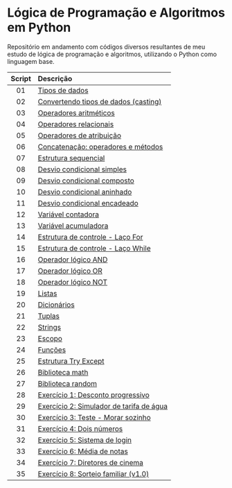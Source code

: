 # Lógica de Programação e Algoritmos em Python
Repositório em andamento com códigos diversos resultantes de meu estudo de lógica de programação e algoritmos, utilizando o Python como linguagem base.

Script | Descrição 
:---: | :---
01 | [Tipos de dados](https://github.com/michelelozada/Logica-de-Programacao-e-Algoritmos-em-Python/blob/main/01-Tipos-de-Dados.py)
02 | [Convertendo tipos de dados (casting)](https://github.com/michelelozada/Logica-de-Programacao-e-Algoritmos-em-Python/blob/main/02-Covertendo-Tipos-de-Dados.py)
03 | [Operadores aritméticos](https://github.com/michelelozada/Logica-de-Programacao-e-Algoritmos-em-Python/blob/main/03-Operadores-Aritmeticos.py)
04 | [Operadores relacionais](https://github.com/michelelozada/Logica-de-Programacao-e-Algoritmos-em-Python/blob/main/04-Operadores-Relacionais.py)
05 | [Operadores de atribuição](https://github.com/michelelozada/Logica-de-Programacao-e-Algoritmos-em-Python/blob/main/05-Operadores-de-Atribuicao.py)
06 | [Concatenação: operadores e métodos](https://github.com/michelelozada/Logica-de-Programacao-e-Algoritmos-em-Python/blob/main/06-Concatenacao-Operadores-e-Metodos.py)
07 | [Estrutura sequencial](https://github.com/michelelozada/Logica-de-Programacao-e-Algoritmos-em-Python/blob/main/07-Estrutura-Sequencial.py)
08 | [Desvio condicional simples](https://github.com/michelelozada/Logica-de-Programacao-e-Algoritmos-em-Python/blob/main/08-Desvio-Condicional-Simples.py)
09 | [Desvio condicional composto](https://github.com/michelelozada/Logica-de-Programacao-e-Algoritmos-em-Python/blob/main/09-Desvio-Condicional-Composto.py)
10 | [Desvio condicional aninhado](https://github.com/michelelozada/Logica-de-Programacao-e-Algoritmos-em-Python/blob/main/10-Desvio-Condicional-Aninhado.py)
11 | [Desvio condicional encadeado](https://github.com/michelelozada/Logica-de-Programacao-e-Algoritmos-em-Python/blob/main/11-Desvio-Condicional-Encadeado.py)
12 | [Variável contadora](https://github.com/michelelozada/Logica-de-Programacao-e-Algoritmos-em-Python/blob/main/12-Variavel-contadora.py)
13 | [Variável acumuladora](https://github.com/michelelozada/Logica-de-Programacao-e-Algoritmos-em-Python/blob/main/13-Variavel-acumuladora.py)
14 | [Estrutura de controle - Laço For](https://github.com/michelelozada/Logica-de-Programacao-e-Algoritmos-em-Python/blob/main/14-Estrutura-Controle-Laco-For.py)
15 | [Estrutura de controle - Laço While](https://github.com/michelelozada/Logica-de-Programacao-e-Algoritmos-em-Python/blob/main/15-Estrutura-Controle-Laco-While.py)
16 | [Operador lógico AND](https://github.com/michelelozada/Logica-de-Programacao-e-Algoritmos-em-Python/blob/main/16-Operador-logico-AND.py)
17 | [Operador lógico OR](https://github.com/michelelozada/Logica-de-Programacao-e-Algoritmos-em-Python/blob/main/17-Operador-logico-OR.py)
18 | [Operador lógico NOT](https://github.com/michelelozada/Logica-de-Programacao-e-Algoritmos-em-Python/blob/main/18-Operador-logico-NOT.py)
19 | [Listas](https://github.com/michelelozada/Logica-de-Programacao-e-Algoritmos-em-Python/blob/main/19-Listas.py)
20 | [Dicionários](https://github.com/michelelozada/Logica-de-Programacao-e-Algoritmos-em-Python/blob/main/20-Dicionarios.py)
21 | [Tuplas](https://github.com/michelelozada/Logica-de-Programacao-e-Algoritmos-em-Python/blob/main/21-Tuplas.py)
22 | [Strings](https://github.com/michelelozada/Logica-de-Programacao-e-Algoritmos-em-Python/blob/main/22-Strings.py)
23 | [Escopo](https://github.com/michelelozada/Logica-de-Programacao-e-Algoritmos-em-Python/blob/main/23-Escopo.py)
24 | [Funções](https://github.com/michelelozada/Logica-de-Programacao-e-Algoritmos-em-Python/blob/main/24-Funcoes.py)
25 | [Estrutura Try Except](https://github.com/michelelozada/Logica-de-Programacao-e-Algoritmos-em-Python/blob/main/25-Estrutura-Try-Except.py)
26 | [Biblioteca math](https://github.com/michelelozada/Logica-de-Programacao-e-Algoritmos-em-Python/blob/main/26-Biblioteca-math.py)
27 | [Biblioteca random](https://github.com/michelelozada/Logica-de-Programacao-e-Algoritmos-em-Python/blob/main/27-Biblioteca-random.py)
28 | [Exercício 1: Desconto progressivo](https://github.com/michelelozada/Logica-de-Programacao-e-Algoritmos-em-Python/blob/main/Ex.01-Desconto-Progressivo.py)
29 | [Exercício 2: Simulador de tarifa de água](https://github.com/michelelozada/Logica-de-Programacao-e-Algoritmos-em-Python/blob/main/Ex.02-Simulador-Tarifa-Agua.py)
30 | [Exercício 3: Teste - Morar sozinho](https://github.com/michelelozada/Logica-de-Programacao-e-Algoritmos-em-Python/blob/main/Ex.03-Teste-Morar-Sozinho(a).py)
31 | [Exercício 4: Dois números](https://github.com/michelelozada/Logica-de-Programacao-e-Algoritmos-em-Python/blob/main/Ex.04-Dois-Numeros.py)
32 | [Exercício 5: Sistema de login](https://github.com/michelelozada/Logica-de-Programacao-e-Algoritmos-em-Python/blob/main/Ex.05-Sistema-de-Login.py)
33 | [Exercício 6: Média de notas](https://github.com/michelelozada/Logica-de-Programacao-e-Algoritmos-em-Python/blob/main/Ex.06-Media-de-Notas.py)
34 | [Exercício 7: Diretores de cinema](https://github.com/michelelozada/Logica-de-Programacao-e-Algoritmos-em-Python/blob/main/Ex.07-Diretores-de-Cinema.py)
35 | [Exercício 8: Sorteio familiar (v1.0)](https://github.com/michelelozada/Logica-de-Programacao-e-Algoritmos-em-Python/blob/main/Ex.08-Sorteio-Familiar(v1.0).py)

